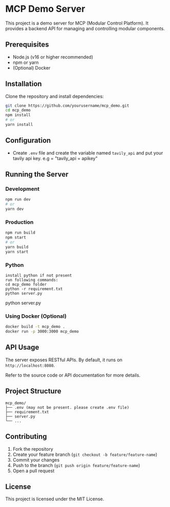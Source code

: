 # MCP Demo Server

This project is a demo server for MCP (Modular Control Platform). It provides a backend API for managing and controlling modular components.

## Prerequisites

- Node.js (v16 or higher recommended)
- npm or yarn
- (Optional) Docker

## Installation

Clone the repository and install dependencies:

```bash
git clone https://github.com/yourusername/mcp_demo.git
cd mcp_demo
npm install
# or
yarn install
```

## Configuration

- Create `.env` file and create the variable named `tavily_api` and put your tavily api key. e.g = "tavily_api = apikey"

## Running the Server

### Development

```bash
npm run dev
# or
yarn dev
```

### Production

```bash
npm run build
npm start
# or
yarn build
yarn start
```
### Python
```
install python if not present
run following commands:
cd mcp_demo folder
python -r requirement.txt
python server.py

```
python server.py

### Using Docker (Optional)

```bash
docker build -t mcp_demo .
docker run -p 3000:3000 mcp_demo
```

## API Usage

The server exposes RESTful APIs. By default, it runs on `http://localhost:8080`.

Refer to the source code or API documentation for more details.

## Project Structure

```
mcp_demo/
├── .env (may not be present. please create .env file)
├── requirement.txt
├── server.py
└── ...
```

## Contributing

1. Fork the repository
2. Create your feature branch (`git checkout -b feature/feature-name`)
3. Commit your changes
4. Push to the branch (`git push origin feature/feature-name`)
5. Open a pull request

## License

This project is licensed under the MIT License.
